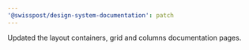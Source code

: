 ```yaml
---
'@swisspost/design-system-documentation': patch
---
```


Updated the layout containers, grid and columns documentation pages.
